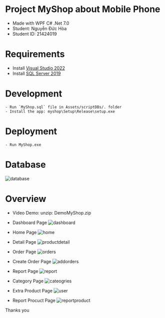 # Project MyShop about Mobile Phone

- Made with WPF C# .Net 7.0
- Student: Nguyễn Đức Hòa
- Student ID: 21424019

# Requirements

- Install [Visual Studio 2022](https://visualstudio.microsoft.com/downloads/)
- Install [SQL Server 2019](https://www.microsoft.com/en-us/sql-server/sql-server-downloads)

# Development

```
- Run `MyShop.sql` file in Assets/scriptDBs/. folder
- Install the app: myshop\Setup\Release\setup.exe
```

# Deployment

```
- Run MyShop.exe
```

# Database

![database](./Overview/0.png)

# Overview

- Video Demo: unzip: DemoMyShop.zip

- Dashboard Page
    ![dashboard](./Overview/1.png)
- Home Page
    ![home](./Overview/2.png)
- Detail Page
    ![productdetail](./Overview/3.png)
- Order Page
    ![orders](./Overview/4.png)
- Create Order Page
    ![addorders](./Overview/5.png)
- Report Page
    ![report](./Overview/6.png)
- Category Page
    ![cateogries](./Overview/7.png)
- Extra Product Page
    ![user](./Overview/8.png)
- Report Procuct Page
    ![reportproduct](./Overview/9.png)

Thanks you
